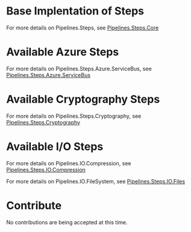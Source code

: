 # Base Implentation of Steps

For more details on Pipelines.Steps, see [Pipelines.Steps.Core](../Steps/Core/README.md)

# Available Azure Steps

For more details on Pipelines.Steps.Azure.ServiceBus, see [Pipelines.Steps.Azure.ServiceBus](../Steps/Azure/ServiceBus/README.md)

# Available Cryptography Steps

For more details on Pipelines.Steps.Cryptography, see [Pipelines.Steps.Cryptography](../Steps/Cryptography/README.md) 

# Available I/O Steps

For more details on Pipelines.IO.Compression, see [Pipelines.Steps.IO.Compression](../Steps/IO/Compression/README.md) 

For more details on Pipelines.IO.FileSystem, see [Pipelines.Steps.IO.Files](../Steps/IO/Files/README.md) 


# Contribute
No contributions are being accepted at this time.